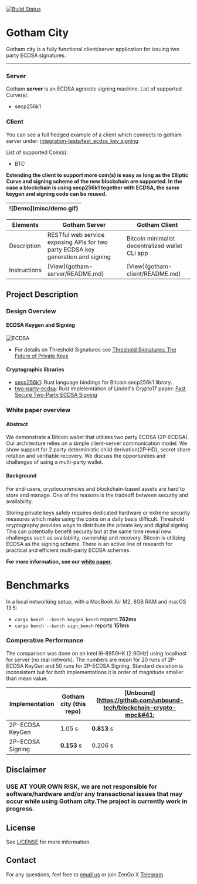 [![Build Status](https://travis-ci.org/KZen-networks/gotham-city.svg?branch=master)](https://travis-ci.org/KZen-networks/gotham-city)

Gotham City
=====================================
Gotham city is a fully functional client/server application for issuing two party ECDSA signatures.

-------
### Server
Gotham **server** is an ECDSA agnostic signing machine.
List of supported Curve(s):

 * secp256k1

### Client
You can see a full fledged example of a client which connects to gotham server under: [integration-tests/test_ecdsa_key_signing](https://github.com/ZenGo-X/gotham-city/blob/master/integration-tests/tests/ecdsa.rs#L109)

List of supported Coin&#40;s&#41;:

 * BTC


**Extending the client to support more coin&#40;s&#41; is easy as long as the Elliptic Curve and signing scheme of the new blockchain are supported. In the case a blockchain is using secp256k1 together with ECDSA, the same keygen and signing code can be reused.**


| ![Demo]&#40;misc/demo.gif&#41; |
| -------------------------------------------- |

| Elements                                                 | Gotham Server                                | Gotham Client                                |
| -------------------------------------------- | -------------------------------------------- |--------------------------------------------
| Description | RESTful web service exposing APIs for two party ECDSA key generation and signing | Bitcoin minimalist decentralized wallet CLI app |
| Instructions | [View]&#40;gotham-server/README.md&#41; | [View]&#40;gotham-client/README.md&#41; |

Project Description
-------

### Design Overview

#### ECDSA Keygen and Signing
![ECDSA](misc/ecdsa-illustration.png)
* For details on Threshold Signatures see [Threshold Signatures: The Future of Private Keys](https://medium.com/kzen-networks/threshold-signatures-private-key-the-next-generation-f27b30793b)

#### Cryptographic libraries
* [secp256k1](https://github.com/rust-bitcoin/rust-secp256k1/): Rust language bindings for Bitcoin secp256k1 library.
* [two-party-ecdsa](https://github.com/ZenGo-X/two-party-ecdsa): Rust implelemtation of Lindell's Crypto17 paper: [Fast Secure Two-Party ECDSA Signing](https://eprint.iacr.org/2017/552)

### White paper overview

#### Abstract

We demonstrate a Bitcoin wallet that utilizes two party ECDSA &#40;2P-ECDSA&#41;. Our architecture relies on a simple client-server communication model. We show support for 2 party deterministic child derivation&#40;2P-HD&#41;, secret share rotation and verifiable recovery. We discuss the opportunities and challenges of using a multi-party wallet.

#### Background
For end-users, cryptocurrencies and blockchain-based assets are hard to store and manage. One of the reasons is the tradeoff between security and availability.

Storing private keys safely requires dedicated hardware or extreme security measures which make using the coins on a daily basis difficult. 
Threshold cryptography provides ways to distribute the private key and digital signing.
This can potentially benefit security but at the same time reveal new challenges such as availability, ownership and recovery. 
Bitcoin is utilizing ECDSA as the signing scheme. There is an active line of research for practical and efficient multi-party ECDSA schemes.

**For more information, see our [white paper](white-paper/white-paper.pdf)**.

# Benchmarks
In a local networking setup, with a MacBook Air M2, 8GB RAM and macOS 13.5:
* `cargo bench --bench keygen_bench` reports **762ms** 
* `cargo bench --bench sign_bench` reports **151ms** 

### Comperative Performance

The comparison was done on an Intel i9-8950HK &#40;2.9GHz&#41; using localhost for server &#40;no real network&#41;. The numbers are mean for 20 runs of 2P-ECDSA KeyGen and 50 runs for 2P-ECDSA Signing. Standard deviation is inconsistent but for both implementations it is order of magnitude smaller than mean value.

|        Implementation         |   Gotham city &#40;this repo&#41;    |    [Unbound]&#40;https://github.com/unbound-tech/blockchain-crypto-mpc&#41;       | 
|-------------------------------|------------------------|------------------------|
| 2P-ECDSA KeyGen                      |        1.05 s            |      **0.813** s           |
|    2P-ECDSA Signing    |      **0.153** s        |      0.206 s     |

Disclaimer
-------
### **USE AT YOUR OWN RISK, we are not responsible for software/hardware and/or any transactional issues that may occur while using Gotham city.The project is currently work in progress.**



License
-------
See [LICENSE](LICENSE) for more information.

Contact
-------
For any questions, feel free to [email us](mailto:github@kzencorp.com) or join ZenGo X [Telegram](https://t.me/joinchat/ET1mddGXRoyCxZ-7).
